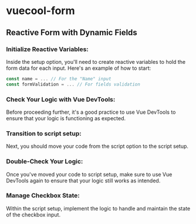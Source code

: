 # vuecool-form

## Reactive Form with Dynamic Fields

### Initialize Reactive Variables:

Inside the setup option, you'll need to create reactive variables to hold the form data for each input. Here's an example of how to start:

```javascript
const name = ... // For the "Name" input
const formValidation = ... // For fields validation
```

### Check Your Logic with Vue DevTools:

Before proceeding further, it's a good practice to use Vue DevTools to ensure that your logic is functioning as expected.

### Transition to script setup:

Next, you should move your code from the script option to the script setup.

### Double-Check Your Logic:

Once you've moved your code to script setup, make sure to use Vue DevTools again to ensure that your logic still works as intended.

### Manage Checkbox State:

Within the script setup, implement the logic to handle and maintain the state of the checkbox input.

